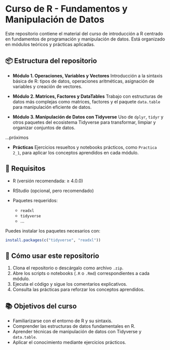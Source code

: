 # Curso de R - Fundamentos y Manipulación de Datos

Este repositorio contiene el material del curso de introducción a R centrado en fundamentos de programación y manipulación de datos. Está organizado en módulos teóricos y prácticas aplicadas.

## 📦 Estructura del repositorio

* **Módulo 1. Operaciones, Variables y Vectores**
  Introducción a la sintaxis básica de R: tipos de datos, operaciones aritméticas, asignación de variables y creación de vectores.

* **Módulo 2. Matrices, Factores y DataTables**
  Trabajo con estructuras de datos más complejas como matrices, factores y el paquete `data.table` para manipulación eficiente de datos.

* **Módulo 3. Manipulación de Datos con Tidyverse**
  Uso de `dplyr`, `tidyr` y otros paquetes del ecosistema Tidyverse para transformar, limpiar y organizar conjuntos de datos.

...próximos

* **Prácticas**
  Ejercicios resueltos y notebooks prácticos, como `Practica 2_1`, para aplicar los conceptos aprendidos en cada módulo.

## 🧰 Requisitos

* R (versión recomendada: ≥ 4.0.0)
* RStudio (opcional, pero recomendado)
* Paquetes requeridos:

  * `readxl`
  * `tidyverse`
  * ...

Puedes instalar los paquetes necesarios con:

```r
install.packages(c("tidyverse", "readxl"))
```

## 🚀 Cómo usar este repositorio

1. Clona el repositorio o descárgalo como archivo `.zip`.
2. Abre los scripts o notebooks (`.R` o `.Rmd`) correspondientes a cada módulo.
3. Ejecuta el código y sigue los comentarios explicativos.
4. Consulta las prácticas para reforzar los conceptos aprendidos.

## 📚 Objetivos del curso

* Familiarizarse con el entorno de R y su sintaxis.
* Comprender las estructuras de datos fundamentales en R.
* Aprender técnicas de manipulación de datos con Tidyverse y `data.table`.
* Aplicar el conocimiento mediante ejercicios prácticos.

